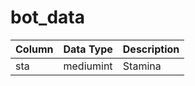 # bot_data

| Column | Data Type | Description |
| :--- | :--- | :--- |
| sta | mediumint | Stamina |

